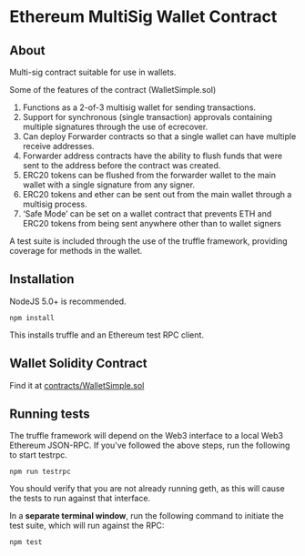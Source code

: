 # Ethereum MultiSig Wallet Contract

## About

Multi-sig contract suitable for use in wallets. 

Some of the features of the contract (WalletSimple.sol)

1. Functions as a 2-of-3 multisig wallet for sending transactions.
2. Support for synchronous (single transaction) approvals containing multiple signatures through the use of ecrecover.
3. Can deploy Forwarder contracts so that a single wallet can have multiple receive addresses. 
4. Forwarder address contracts have the ability to flush funds that were sent to the address before the contract was created.
5. ERC20 tokens can be flushed from the forwarder wallet to the main wallet with a single signature from any signer.
6. ERC20 tokens and ether can be sent out from the main wallet through a multisig process.
7. ‘Safe Mode’ can be set on a wallet contract that prevents ETH and ERC20 tokens from being sent anywhere other than to wallet signers


A test suite is included through the use of the truffle framework, providing coverage for methods in the wallet.

## Installation

NodeJS 5.0+ is recommended. 

```shell
npm install
```

This installs truffle and an Ethereum test RPC client.

## Wallet Solidity Contract

Find it at [contracts/WalletSimple.sol](contracts/WalletSimple.sol)

## Running tests

The truffle framework will depend on the Web3 interface to a local Web3 Ethereum JSON-RPC. If you've followed the above steps, run the following to start testrpc. 

```shell
npm run testrpc
```

You should verify that you are not already running geth, as this will cause the tests to run against that interface. 

In a **separate terminal window**, run the following command to initiate the test suite, which will run against the RPC:

```shell
npm test
```